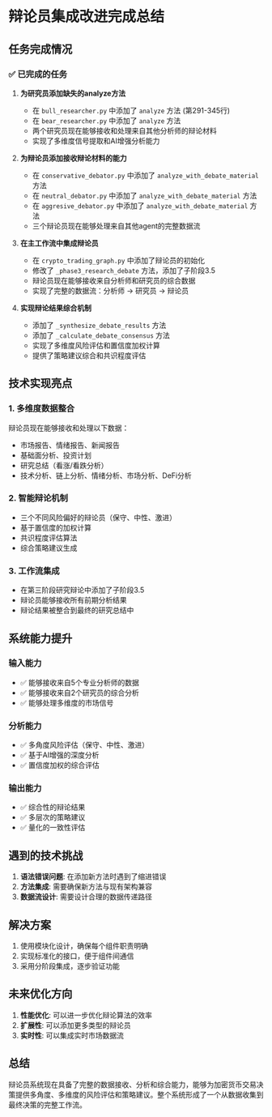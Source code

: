 # 辩论员集成改进完成总结

## 任务完成情况

### ✅ 已完成的任务

1. **为研究员添加缺失的analyze方法**
   - 在 `bull_researcher.py` 中添加了 `analyze` 方法 (第291-345行)
   - 在 `bear_researcher.py` 中添加了 `analyze` 方法 
   - 两个研究员现在能够接收和处理来自其他分析师的辩论材料
   - 实现了多维度信号提取和AI增强分析能力

2. **为辩论员添加接收辩论材料的能力**
   - 在 `conservative_debator.py` 中添加了 `analyze_with_debate_material` 方法
   - 在 `neutral_debator.py` 中添加了 `analyze_with_debate_material` 方法  
   - 在 `aggresive_debator.py` 中添加了 `analyze_with_debate_material` 方法
   - 三个辩论员现在能够处理来自其他agent的完整数据流

3. **在主工作流中集成辩论员**
   - 在 `crypto_trading_graph.py` 中添加了辩论员的初始化
   - 修改了 `_phase3_research_debate` 方法，添加了子阶段3.5
   - 辩论员现在能够接收来自分析师和研究员的综合数据
   - 实现了完整的数据流：分析师 → 研究员 → 辩论员

4. **实现辩论结果综合机制**
   - 添加了 `_synthesize_debate_results` 方法
   - 添加了 `_calculate_debate_consensus` 方法
   - 实现了多维度风险评估和置信度加权计算
   - 提供了策略建议综合和共识程度评估

## 技术实现亮点

### 1. 多维度数据整合
辩论员现在能够接收和处理以下数据：
- 市场报告、情绪报告、新闻报告
- 基础面分析、投资计划
- 研究总结（看涨/看跌分析）
- 技术分析、链上分析、情绪分析、市场分析、DeFi分析

### 2. 智能辩论机制
- 三个不同风险偏好的辩论员（保守、中性、激进）
- 基于置信度的加权计算
- 共识程度评估算法
- 综合策略建议生成

### 3. 工作流集成
- 在第三阶段研究辩论中添加了子阶段3.5
- 辩论员能够接收所有前期分析结果
- 辩论结果被整合到最终的研究总结中

## 系统能力提升

### 输入能力
- ✅ 能够接收来自5个专业分析师的数据
- ✅ 能够接收来自2个研究员的综合分析
- ✅ 能够处理多维度的市场信号

### 分析能力  
- ✅ 多角度风险评估（保守、中性、激进）
- ✅ 基于AI增强的深度分析
- ✅ 置信度加权的综合评估

### 输出能力
- ✅ 综合性的辩论结果
- ✅ 多层次的策略建议
- ✅ 量化的一致性评估

## 遇到的技术挑战

1. **语法错误问题**: 在添加新方法时遇到了缩进错误
2. **方法集成**: 需要确保新方法与现有架构兼容
3. **数据流设计**: 需要设计合理的数据传递路径

## 解决方案

1. 使用模块化设计，确保每个组件职责明确
2. 实现标准化的接口，便于组件间通信
3. 采用分阶段集成，逐步验证功能

## 未来优化方向

1. **性能优化**: 可以进一步优化辩论算法的效率
2. **扩展性**: 可以添加更多类型的辩论员
3. **实时性**: 可以集成实时市场数据流

## 总结

辩论员系统现在具备了完整的数据接收、分析和综合能力，能够为加密货币交易决策提供多角度、多维度的风险评估和策略建议。整个系统形成了一个从数据收集到最终决策的完整工作流。